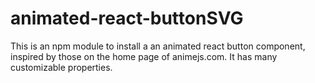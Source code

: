 # animated-react-buttonSVG
This is an npm module to install a an animated react button component, inspired by those on the  home page of animejs.com. It has many customizable properties. 
